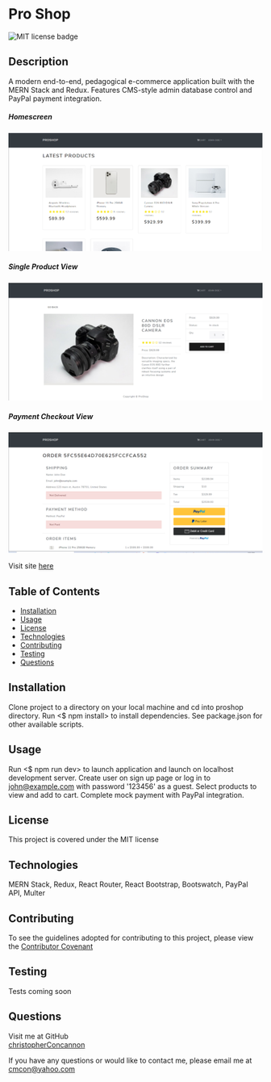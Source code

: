 
# Pro Shop

![MIT license badge](https://img.shields.io/badge/license-MIT-green)

## Description
A modern end-to-end, pedagogical e-commerce application built with the MERN Stack and Redux.  Features CMS-style admin database control and PayPal payment integration. 

##### Homescreen
![Homescreen Screenshot](./assets/images/screenshot.png)
##### Single Product View
![Single Product View Screenshot](./assets/images/screenshot2.png)
##### Payment Checkout View
![View Screenshot](./assets/images/screenshot3.png)

Visit site [here](https://proshop-xo.herokuapp.com/)

## Table of Contents
  * [Installation](#installation)
  * [Usage](#usage)
  * [License](#license)
  * [Technologies](#technologies)
  * [Contributing](#contributing)
  * [Testing](#testing)
  * [Questions](#questions)
  
## Installation
Clone project to a directory on your local machine and cd into proshop directory.  Run <$ npm install> to install dependencies.  See package.json for other available scripts.

## Usage
Run <$ npm run dev> to launch application and launch on localhost development server.  Create user on sign up page or log in to john@example.com with password '123456' as a guest.  Select products to view and add to cart.  Complete mock payment with PayPal integration. 

## License 
This project is covered under the MIT license 

## Technologies 
MERN Stack, Redux, React Router, React Bootstrap, Bootswatch, PayPal API, Multer 


## Contributing
To see the guidelines adopted for contributing to this project, please view the [Contributor Covenant](https://www.contributor-covenant.org/version/2/0/code_of_conduct/code_of_conduct.txt)

## Testing
Tests coming soon

## Questions
Visit me at GitHub  
[christopherConcannon](https://github.com/christopherConcannon)
  
If you have any questions or would like to contact me, please email me at  
[cmcon@yahoo.com](mailto:cmcon@yahoo.com)
